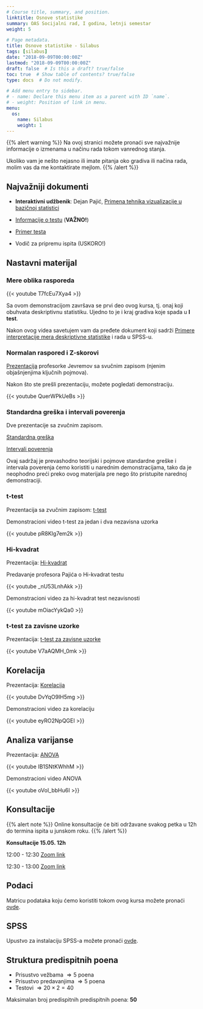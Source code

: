 ```yaml
---
# Course title, summary, and position.
linktitle: Osnove statistike
summary: OAS Socijalni rad, I godina, letnji semestar
weight: 5

# Page metadata.
title: Osnove statistike - Silabus
tags: [silabus]
date: "2018-09-09T00:00:00Z"
lastmod: "2018-09-09T00:00:00Z"
draft: false  # Is this a draft? true/false
toc: true  # Show table of contents? true/false
type: docs  # Do not modify.

# Add menu entry to sidebar.
# - name: Declare this menu item as a parent with ID `name`.
# - weight: Position of link in menu.
menu:
  os:
    name: Silabus
    weight: 1
---
```


{{% alert warning %}}
Na ovoj stranici možete pronaći sve najvažnije informacije o izmenama u načinu rada tokom vanrednog stanja.

Ukoliko vam je nešto nejasno ili imate pitanja oko gradiva ili načina rada, molim vas da me kontaktirate mejlom.
{{% /alert %}}

## Najvažniji dokumenti

- **Interaktivni udžbenik**: Dejan Pajić, [Primena tehnika vizualizacije u bazičnoj statistici](http://psihologija.ff.uns.ac.rs/viz/pocetna)

- [Informacije o testu](/files/os-test.pdf) (**VAŽNO!**)

- [Primer testa](/files/os-primer-test.pdf)

- Vodič za pripremu ispita (USKORO!)

## Nastavni materijal

### Mere oblika rasporeda

{{< youtube T7fcEu7Xya4 >}}

Sa ovom demonstracijom završava se prvi deo ovog kursa, tj. onaj koji obuhvata deskriptivnu statistiku. Ujedno to je i kraj gradiva koje spada u **I test**.

Nakon ovog videa savetujem vam da pređete dokument koji sadrži [Primere interpretacije mera deskriptivne statistike](/files/os-z-01.pdf) i rada u SPSS-u.

### Normalan raspored i Z-skorovi

[Prezentacija](/files/os-normal.ppt) profesorke Jevremov sa svučnim zapisom (njenim objašnjenjima ključnih pojmova).

Nakon što ste prešli prezentaciju, možete pogledati demonstraciju.

{{< youtube QuerWPkUeBs >}}

### Standardna greška i intervali poverenja

Dve prezentacije sa zvučnim zapisom.

[Standardna greška](/files/os-se.ppt)

[Intervali poverenja](/files/os-int.ppt)

Ovaj sadržaj je prevashodno teorijski i pojmove standardne greške i intervala poverenja ćemo koristiti u narednim demonstracijama, tako da je neophodno preći preko ovog materijala pre nego što pristupite narednoj demonstraciji.

### t-test

Prezentacija sa zvučnim zapisom: [t-test](/files/os-tt.ppt)

Demonstracioni video t-test za jedan i dva nezavisna uzorka

{{< youtube pR8KIg7em2k >}}

### Hi-kvadrat

Prezentacija: [Hi-kvadrat](/files/hi2.pps)

Predavanje profesora Pajića o Hi-kvadrat testu

{{< youtube _nU53LnhAkk >}}

Demonstracioni video za hi-kvadrat test nezavisnosti

{{< youtube mOiacYykQa0 >}}


### t-test za zavisne uzorke

Prezentacija: [t-test za zavisne uzorke](/files/tt-z.pps)

{{< youtube V7aAQMH_0mk >}}

## Korelacija

Prezentacija: [Korelacija](/files/kor.pps)

{{< youtube DvYqO9IH5mg >}}

Demonstracioni video za korelaciju

{{< youtube eyRO2NpQGEI >}}

## Analiza varijanse

Prezentacija: [ANOVA](/files/ANOVA.pps)

{{< youtube IB1SNtKWhhM >}}

Demonstracioni video ANOVA 

{{< youtube oVol_bbHu6I >}}

## Konsultacije

{{% alert note %}}
Online konsultacije će biti održavane svakog petka u 12h do termina ispita u junskom roku.
{{% /alert %}}

**Konsultacije 15.05. 12h**

12:00 - 12:30 [Zoom link](https://zoom.us/j/99105423617?pwd=bkdQRkhQVG5IZ2ErVnRoYUhoM01zdz09)

12:30 - 13:00 [Zoom link](https://zoom.us/j/93531133752?pwd=Mm9Uc21IQzc2cEw2amRSQ0VmOUFMQT09)




## Podaci

Matricu podataka koju ćemo koristiti tokom ovog kursa možete pronaći [ovde](https://s.atomasevic.com/files/ess.sav).

## SPSS

Upustvo za instalaciju SPSS-a možete pronaći [ovde](https://s.atomasevic.com/files/os-instalacija.pdf).


## Struktura predispitnih poena

- Prisustvo vežbama $\Rightarrow 5$ poena
- Prisustvo predavanjima $\Rightarrow 5$ poena
- Testovi $\Rightarrow 20 \times 2 = 40$

Maksimalan broj predispitnih predispitnih poena: **50**
